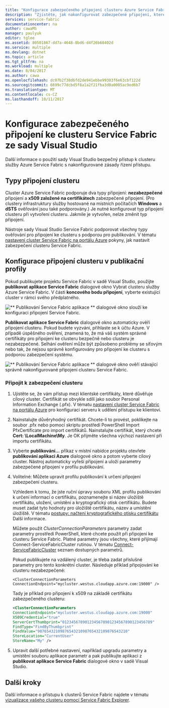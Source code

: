 ```yaml
---
title: "Konfigurace zabezpečeného připojení clusteru Azure Service Fabric | Microsoft Docs"
description: "Zjistěte, jak nakonfigurovat zabezpečené připojení, které jsou podporovány v clusteru Azure Service Fabric pomocí sady Visual Studio."
services: service-fabric
documentationcenter: na
author: cawaMS
manager: paulyuk
editor: tglee
ms.assetid: 80501867-dd7a-4648-8bd6-d4f26b68402d
ms.service: multiple
ms.devlang: dotnet
ms.topic: article
ms.tgt_pltfrm: na
ms.workload: multiple
ms.date: 8/04/2017
ms.author: cawa
ms.openlocfilehash: dc07b2f38d6fd2de941ebbe99303f6e63cbf122d
ms.sourcegitcommit: 6699c77dcbd5f8a1a2f21fba3d0a0005ac9ed6b7
ms.translationtype: MT
ms.contentlocale: cs-CZ
ms.lasthandoff: 10/11/2017
---
```

# <a name="configure-secure-connections-to-a-service-fabric-cluster-from-visual-studio"></a>Konfigurace zabezpečeného připojení ke clusteru Service Fabric ze sady Visual Studio
Další informace o použití sady Visual Studio bezpečný přístup k clusteru služby Azure Service Fabric s nakonfigurované zásady řízení přístupu.

## <a name="cluster-connection-types"></a>Typy připojení clusteru
Cluster Azure Service Fabric podporuje dva typy připojení: **nezabezpečené** připojení a **x509 založené na certifikátech** zabezpečené připojení. (Pro clustery infrastruktury služby hostované na místních počítačích **Windows** a **dSTS** ověřování jsou také podporovány.) Je nutné konfigurovat typ připojení clusteru při vytvoření clusteru. Jakmile je vytvořen, nelze změnit typ připojení.

Nástroje sady Visual Studio Service Fabric podporovat všechny typy ověřování pro připojení ke clusteru s podporou pro publikování. V tématu [nastavení cluster Service Fabric na portálu Azure](service-fabric-cluster-creation-via-portal.md) pokyny, jak nastavit zabezpečení clusteru Service Fabric.

## <a name="configure-cluster-connections-in-publish-profiles"></a>Konfigurace připojení clusteru v publikační profily
Pokud publikujete projektu Service Fabric v sadě Visual Studio, použijte **publikovat aplikace Service Fabric** dialogové okno Vybrat clusteru služby Azure Service Fabric. V části **koncového bodu připojení**, vyberte existující cluster v rámci svého předplatného.

![** Publikování Service Fabric aplikace ** dialogové okno slouží ke konfiguraci připojení Service Fabric.][publishdialog]

**Publikovat aplikace Service Fabric** dialogové okno automaticky ověří připojení clusteru. Pokud budete vyzváni, přihlaste se k účtu Azure. V případě úspěšného ověření, znamená to, že má váš systém správné certifikáty pro připojení ke clusteru bezpečně nebo clusteru je nezabezpečené. Selhání ověření může být způsobeno problémy se síťovým nebo tak, že nejsou správně konfigurovány pro připojení ke clusteru s podporou zabezpečení systému.

![** Publikování Service Fabric aplikace ** dialogové okno ověří stávající správně nakonfigurované připojení clusteru Service Fabric.][selectsfcluster]

### <a name="to-connect-to-a-secure-cluster"></a>Připojit k zabezpečení clusteru
1. Ujistěte se, že vám přístup mezi klientské certifikáty, které důvěřuje cílový cluster. Certifikát se obvykle sdílí jako soubor Personal Information Exchange (.pfx). V tématu [nastavení cluster Service Fabric na portálu Azure](service-fabric-cluster-creation-via-portal.md) pro konfiguraci serveru k udělení přístupu ke klientovi.
2. Nainstalujte důvěryhodný certifikát. Chcete-li to provést, poklikejte na soubor .pfx nebo pomocí skriptu prostředí PowerShell Import PfxCertificate pro import certifikátů. Nainstalujte certifikát, který chcete **Cert: \LocalMachine\My**. Je OK přijměte všechna výchozí nastavení při importu certifikátu.
3. Vyberte **publikování...**  příkaz v místní nabídce projektu otevřete **publikování aplikaci Azure** dialogové okno a potom vyberte cílový cluster. Nástroj automaticky vyřeší připojení a uloží parametry zabezpečené připojení v profilu publikování.
4. Volitelné: Můžete upravit profilu publikování k určení připojení zabezpečení clusteru.
   
   Vzhledem k tomu, že jste ruční úpravy souboru XML profilu publikování k určení informací o certifikátu, poznamenejte si název úložiště certifikátu, uložení, umístění a kryptografický otisk certifikátu. Budete muset zadat tyto hodnoty pro úložiště certifikátu, název a umístění úložiště. V tématu [postupy: načtení kryptografického otisku certifikátu](https://msdn.microsoft.com/library/ms734695\(v=vs.110\).aspx) Další informace.
   
   Můžete použít *ClusterConnectionParameters* parametry zadat parametry prostředí PowerShell, které chcete použít při připojení ke clusteru Service Fabric. Platné parametry jsou všechny, které přijímají Connect-ServiceFabricCluster rutinou. V tématu [Connect-ServiceFabricCluster](https://msdn.microsoft.com/library/mt125938.aspx) seznam dostupných parametrů.
   
   Pokud publikujete na vzdálený cluster, je třeba zadat příslušné parametry pro tento konkrétní cluster. Následuje příklad připojování ke clusteru nezabezpečené:
   
   `<ClusterConnectionParameters ConnectionEndpoint="mycluster.westus.cloudapp.azure.com:19000" />`
   
   Tady je příklad pro připojení k x509 na základě certifikátu zabezpečeného clusteru:
   
   ```xml
   <ClusterConnectionParameters
   ConnectionEndpoint="mycluster.westus.cloudapp.azure.com:19000"
   X509Credential="true"
   ServerCertThumbprint="0123456789012345678901234567890123456789"
   FindType="FindByThumbprint"
   FindValue="9876543210987654321098765432109876543210"
   StoreLocation="CurrentUser"
   StoreName="My" />
   ```
5. Upravit další potřebné nastavení, například upgradu parametry a umístění souboru aplikace parametr a pak publikujte aplikaci z **publikovat aplikace Service Fabric** dialogové okno v sadě Visual Studio.

## <a name="next-steps"></a>Další kroky
Další informace o přístupu k clusterů Service Fabric najdete v tématu [vizualizace vašeho clusteru pomocí Service Fabric Explorer](service-fabric-visualizing-your-cluster.md).

<!--Image references-->
[publishdialog]:./media/service-fabric-visualstudio-configure-secure-connections/publishdialog.png
[selectsfcluster]:./media/service-fabric-visualstudio-configure-secure-connections/selectsfcluster.png
